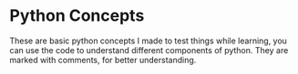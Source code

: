 # Python Concepts 
 These are basic python concepts I made to test things while learning, you can use the code to understand different components of python. They are marked with comments, for better understanding. 

 

